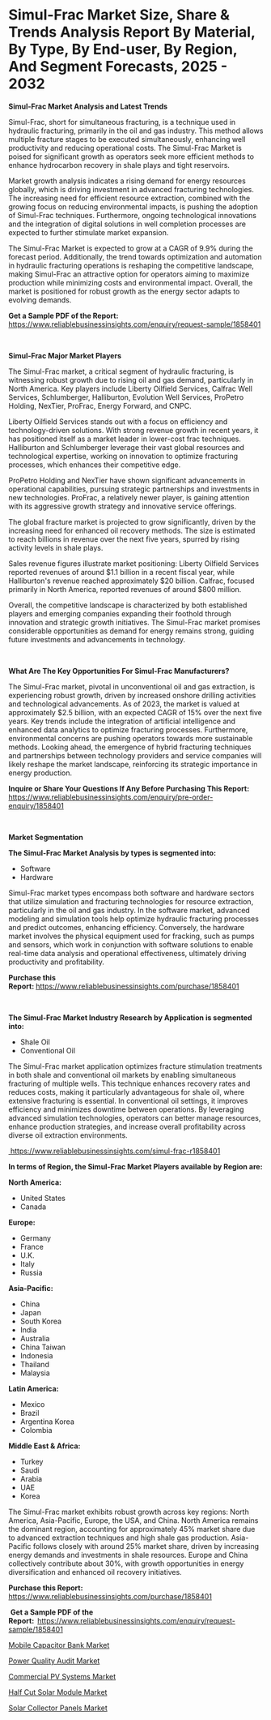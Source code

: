 <p><h1>Simul-Frac Market Size, Share & Trends Analysis Report By Material, By Type, By End-user, By Region, And Segment Forecasts, 2025 - 2032</h1></p><p><strong>Simul-Frac Market Analysis and Latest Trends</strong></p>
<p><p>Simul-Frac, short for simultaneous fracturing, is a technique used in hydraulic fracturing, primarily in the oil and gas industry. This method allows multiple fracture stages to be executed simultaneously, enhancing well productivity and reducing operational costs. The Simul-Frac Market is poised for significant growth as operators seek more efficient methods to enhance hydrocarbon recovery in shale plays and tight reservoirs.</p><p>Market growth analysis indicates a rising demand for energy resources globally, which is driving investment in advanced fracturing technologies. The increasing need for efficient resource extraction, combined with the growing focus on reducing environmental impacts, is pushing the adoption of Simul-Frac techniques. Furthermore, ongoing technological innovations and the integration of digital solutions in well completion processes are expected to further stimulate market expansion.</p><p>The Simul-Frac Market is expected to grow at a CAGR of 9.9% during the forecast period. Additionally, the trend towards optimization and automation in hydraulic fracturing operations is reshaping the competitive landscape, making Simul-Frac an attractive option for operators aiming to maximize production while minimizing costs and environmental impact. Overall, the market is positioned for robust growth as the energy sector adapts to evolving demands.</p></p>
<p><strong>Get a Sample PDF of the Report:&nbsp;</strong> <a href="https://www.reliablebusinessinsights.com/enquiry/request-sample/1858401?utm_campaign=60&utm_medium=2&utm_source=Github&utm_content=ia&utm_term=07042025&utm_id=simul-frac">https://www.reliablebusinessinsights.com/enquiry/request-sample/1858401</a></p>
<p>&nbsp;</p>
<p><strong>Simul-Frac Major Market Players</strong></p>
<p><p>The Simul-Frac market, a critical segment of hydraulic fracturing, is witnessing robust growth due to rising oil and gas demand, particularly in North America. Key players include Liberty Oilfield Services, Calfrac Well Services, Schlumberger, Halliburton, Evolution Well Services, ProPetro Holding, NexTier, ProFrac, Energy Forward, and CNPC.</p><p>Liberty Oilfield Services stands out with a focus on efficiency and technology-driven solutions. With strong revenue growth in recent years, it has positioned itself as a market leader in lower-cost frac techniques. Halliburton and Schlumberger leverage their vast global resources and technological expertise, working on innovation to optimize fracturing processes, which enhances their competitive edge.</p><p>ProPetro Holding and NexTier have shown significant advancements in operational capabilities, pursuing strategic partnerships and investments in new technologies. ProFrac, a relatively newer player, is gaining attention with its aggressive growth strategy and innovative service offerings.</p><p>The global fracture market is projected to grow significantly, driven by the increasing need for enhanced oil recovery methods. The size is estimated to reach billions in revenue over the next five years, spurred by rising activity levels in shale plays.</p><p>Sales revenue figures illustrate market positioning: Liberty Oilfield Services reported revenues of around $1.1 billion in a recent fiscal year, while Halliburton's revenue reached approximately $20 billion. Calfrac, focused primarily in North America, reported revenues of around $800 million.</p><p>Overall, the competitive landscape is characterized by both established players and emerging companies expanding their foothold through innovation and strategic growth initiatives. The Simul-Frac market promises considerable opportunities as demand for energy remains strong, guiding future investments and advancements in technology.</p></p>
<p>&nbsp;</p>
<p><strong>What Are The Key Opportunities For Simul-Frac Manufacturers?</strong></p>
<p><p>The Simul-Frac market, pivotal in unconventional oil and gas extraction, is experiencing robust growth, driven by increased onshore drilling activities and technological advancements. As of 2023, the market is valued at approximately $2.5 billion, with an expected CAGR of 15% over the next five years. Key trends include the integration of artificial intelligence and enhanced data analytics to optimize fracturing processes. Furthermore, environmental concerns are pushing operators towards more sustainable methods. Looking ahead, the emergence of hybrid fracturing techniques and partnerships between technology providers and service companies will likely reshape the market landscape, reinforcing its strategic importance in energy production.</p></p>
<p><strong>Inquire or Share Your Questions If Any Before Purchasing This Report:</strong> <a href="https://www.reliablebusinessinsights.com/enquiry/pre-order-enquiry/1858401?utm_campaign=60&utm_medium=2&utm_source=Github&utm_content=ia&utm_term=07042025&utm_id=simul-frac">https://www.reliablebusinessinsights.com/enquiry/pre-order-enquiry/1858401</a></p>
<p>&nbsp;</p>
<p><strong>Market Segmentation</strong></p>
<p><strong>The Simul-Frac Market Analysis by types is segmented into:</strong></p>
<p><ul><li>Software</li><li>Hardware</li></ul></p>
<p><p>Simul-Frac market types encompass both software and hardware sectors that utilize simulation and fracturing technologies for resource extraction, particularly in the oil and gas industry. In the software market, advanced modeling and simulation tools help optimize hydraulic fracturing processes and predict outcomes, enhancing efficiency. Conversely, the hardware market involves the physical equipment used for fracking, such as pumps and sensors, which work in conjunction with software solutions to enable real-time data analysis and operational effectiveness, ultimately driving productivity and profitability.</p></p>
<p><strong>Purchase this Report:&nbsp;</strong><a href="https://www.reliablebusinessinsights.com/purchase/1858401?utm_campaign=60&utm_medium=2&utm_source=Github&utm_content=ia&utm_term=07042025&utm_id=simul-frac">https://www.reliablebusinessinsights.com/purchase/1858401</a></p>
<p>&nbsp;</p>
<p><strong>The Simul-Frac Market Industry Research by Application is segmented into:</strong></p>
<p><ul><li>Shale Oil</li><li>Conventional Oil</li></ul></p>
<p><p>The Simul-Frac market application optimizes fracture stimulation treatments in both shale and conventional oil markets by enabling simultaneous fracturing of multiple wells. This technique enhances recovery rates and reduces costs, making it particularly advantageous for shale oil, where extensive fracturing is essential. In conventional oil settings, it improves efficiency and minimizes downtime between operations. By leveraging advanced simulation technologies, operators can better manage resources, enhance production strategies, and increase overall profitability across diverse oil extraction environments.</p></p>
<p><a href="https://www.reliablebusinessinsights.com/simul-frac-r1858401?utm_campaign=60&utm_medium=2&utm_source=Github&utm_content=ia&utm_term=07042025&utm_id=simul-frac">&nbsp;https://www.reliablebusinessinsights.com/simul-frac-r1858401</a></p>
<p><strong>In terms of Region, the Simul-Frac Market Players available by Region are:</strong></p>
<p>
    <p> <strong> North America: </strong>
        <ul>
            <li>United States</li>
            <li>Canada</li>
        </ul>
        </p> 
    <p> <strong> Europe: </strong>
        <ul>
            <li>Germany</li>
            <li>France</li>
            <li>U.K.</li>
            <li>Italy</li>
            <li>Russia</li>
        </ul>
        </p> 
    <p> <strong> Asia-Pacific: </strong>
        <ul>
            <li>China</li>
            <li>Japan</li>
            <li>South Korea</li>
            <li>India</li>
            <li>Australia</li>
            <li>China Taiwan</li>
            <li>Indonesia</li>
            <li>Thailand</li>
            <li>Malaysia</li>
        </ul>
        </p> 
    <p> <strong> Latin America: </strong>
        <ul>
            <li>Mexico</li>
            <li>Brazil</li>
            <li>Argentina Korea</li>
            <li>Colombia</li>
        </ul>
        </p> 
    <p> <strong> Middle East & Africa: </strong>
        <ul>
            <li>Turkey</li>
            <li>Saudi</li>
            <li>Arabia</li>
            <li>UAE</li>
            <li>Korea</li>
        </ul>
    </p>
    </p>
<p><p>The Simul-Frac market exhibits robust growth across key regions: North America, Asia-Pacific, Europe, the USA, and China. North America remains the dominant region, accounting for approximately 45% market share due to advanced extraction techniques and high shale gas production. Asia-Pacific follows closely with around 25% market share, driven by increasing energy demands and investments in shale resources. Europe and China collectively contribute about 30%, with growth opportunities in energy diversification and enhanced oil recovery initiatives.</p></p>
<p><strong>Purchase this Report: </strong><a href="https://www.reliablebusinessinsights.com/purchase/1858401?utm_campaign=60&utm_medium=2&utm_source=Github&utm_content=ia&utm_term=07042025&utm_id=simul-frac">https://www.reliablebusinessinsights.com/purchase/1858401</a></p>
<p>&nbsp;<strong>Get a Sample PDF of the Report:&nbsp;&nbsp;</strong><a href="https://www.reliablebusinessinsights.com/enquiry/request-sample/1858401?utm_campaign=60&utm_medium=2&utm_source=Github&utm_content=ia&utm_term=07042025&utm_id=simul-frac">https://www.reliablebusinessinsights.com/enquiry/request-sample/1858401</a></p>
<p><strong></strong></p>
<p><p><a href="https://github.com/coricnzati/Market-Research-Report-List-1/blob/main/mobile-capacitor-bank-market.md?utm_campaign=60&utm_medium=2&utm_source=Github&utm_content=ia&utm_term=07042025&utm_id=simul-frac">Mobile Capacitor Bank Market</a></p><p><a href="https://github.com/cavushjla/Market-Research-Report-List-1/blob/main/power-quality-audit-market.md?utm_campaign=60&utm_medium=2&utm_source=Github&utm_content=ia&utm_term=07042025&utm_id=simul-frac">Power Quality Audit Market</a></p><p><a href="https://github.com/alrogikrosa/Market-Research-Report-List-1/blob/main/commercial-pv-systems-market.md?utm_campaign=60&utm_medium=2&utm_source=Github&utm_content=ia&utm_term=07042025&utm_id=simul-frac">Commercial PV Systems Market</a></p><p><a href="https://github.com/borknyberg/Market-Research-Report-List-1/blob/main/half-cut-solar-module-market.md?utm_campaign=60&utm_medium=2&utm_source=Github&utm_content=ia&utm_term=07042025&utm_id=simul-frac">Half Cut Solar Module Market</a></p><p><a href="https://github.com/mynaoanes/Market-Research-Report-List-1/blob/main/solar-collector-panels-market.md?utm_campaign=60&utm_medium=2&utm_source=Github&utm_content=ia&utm_term=07042025&utm_id=simul-frac">Solar Collector Panels Market</a></p></p>